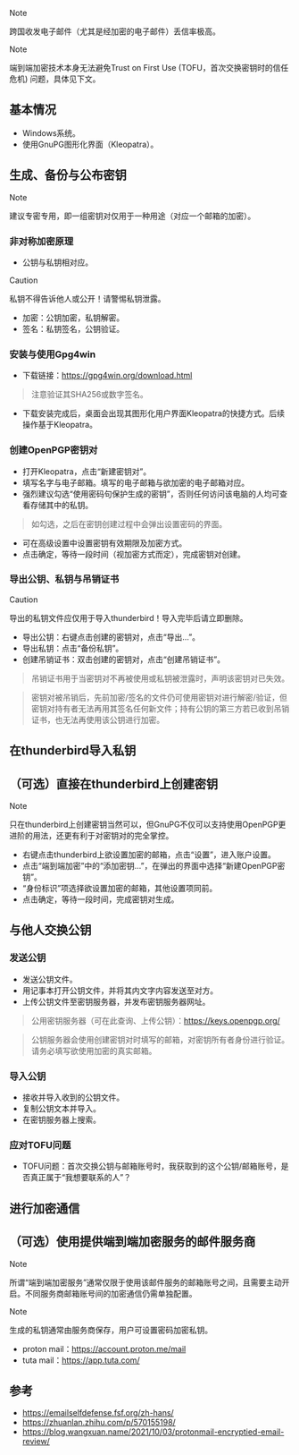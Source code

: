 
> [!NOTE]
> 跨国收发电子邮件（尤其是经加密的电子邮件）丢信率极高。

> [!NOTE]
> 端到端加密技术本身无法避免Trust on First Use (TOFU，首次交换密钥时的信任危机) 问题，具体见下文。

## 基本情况

- Windows系统。
- 使用GnuPG图形化界面（Kleopatra）。

## 生成、备份与公布密钥

> [!NOTE]
> 建议专密专用，即一组密钥对仅用于一种用途（对应一个邮箱的加密）。

### 非对称加密原理

- 公钥与私钥相对应。

> [!CAUTION]
> 私钥不得告诉他人或公开！请警惕私钥泄露。

- 加密：公钥加密，私钥解密。
- 签名：私钥签名，公钥验证。

### 安装与使用Gpg4win

- 下载链接：https://gpg4win.org/download.html

> 注意验证其SHA256或数字签名。

- 下载安装完成后，桌面会出现其图形化用户界面Kleopatra的快捷方式。后续操作基于Kleopatra。

### 创建OpenPGP密钥对

- 打开Kleopatra，点击“新建密钥对”。
- 填写名字与电子邮箱。填写的电子邮箱与欲加密的电子邮箱对应。
- 强烈建议勾选“使用密码句保护生成的密钥”，否则任何访问该电脑的人均可查看存储其中的私钥。

> 如勾选，之后在密钥创建过程中会弹出设置密码的界面。

- 可在高级设置中设置密钥有效期限及加密方式。
- 点击确定，等待一段时间（视加密方式而定），完成密钥对创建。

### 导出公钥、私钥与吊销证书

> [!CAUTION]
> 导出的私钥文件应仅用于导入thunderbird！导入完毕后请立即删除。

- 导出公钥：右键点击创建的密钥对，点击“导出…”。
- 导出私钥：点击“备份私钥”。
- 创建吊销证书：双击创建的密钥对，点击“创建吊销证书”。

> 吊销证书用于当密钥对不再被使用或私钥被泄露时，声明该密钥对已失效。

> 密钥对被吊销后，先前加密/签名的文件仍可使用密钥对进行解密/验证，但密钥对持有者无法再用其签名任何新文件；持有公钥的第三方若已收到吊销证书，也无法再使用该公钥进行加密。

## 在thunderbird导入私钥

## （可选）直接在thunderbird上创建密钥

> [!NOTE]
> 只在thunderbird上创建密钥当然可以，但GnuPG不仅可以支持使用OpenPGP更进阶的用法，还更有利于对密钥对的完全掌控。

- 右键点击thunderbird上欲设置加密的邮箱，点击“设置”，进入账户设置。
- 点击“端到端加密”中的“添加密钥…”，在弹出的界面中选择“新建OpenPGP密钥”。
- “身份标识”项选择欲设置加密的邮箱，其他设置项同前。
- 点击确定，等待一段时间，完成密钥对生成。

## 与他人交换公钥

### 发送公钥

- 发送公钥文件。
- 用记事本打开公钥文件，并将其内文字内容发送至对方。
- 上传公钥文件至密钥服务器，并发布密钥服务器网址。

> 公用密钥服务器（可在此查询、上传公钥）：https://keys.openpgp.org/

> 公钥服务器会使用创建密钥对时填写的邮箱，对密钥所有者身份进行验证。请务必填写欲使用加密的真实邮箱。

### 导入公钥

- 接收并导入收到的公钥文件。
- 复制公钥文本并导入。
- 在密钥服务器上搜索。

### 应对TOFU问题

- TOFU问题：首次交换公钥与邮箱账号时，我获取到的这个公钥/邮箱账号，是否真正属于“我想要联系的人”？

## 进行加密通信


## （可选）使用提供端到端加密服务的邮件服务商

> [!NOTE]
> 所谓“端到端加密服务”通常仅限于使用该邮件服务的邮箱账号之间，且需要主动开启。不同服务商邮箱账号间的加密通信仍需单独配置。

> [!NOTE]
> 生成的私钥通常由服务商保存，用户可设置密码加密私钥。

- proton mail：https://account.proton.me/mail
- tuta mail：https://app.tuta.com/









## 参考

- https://emailselfdefense.fsf.org/zh-hans/
- https://zhuanlan.zhihu.com/p/570155198/
- https://blog.wangxuan.name/2021/10/03/protonmail-encryptied-email-review/